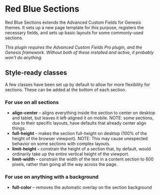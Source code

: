 # Red Blue Sections
Red Blue Sections extends the Advanced Custom Fields for Genesis themes. It sets up a new page template for this purpose, registers the necessary fields, and sets up basic layouts for some commonly-used sections.

*This plugin requires the Advanced Custom Fields Pro plugin, and the Genesis framework. Without both of these installed and active, it probably won't do anything.*

## Style-ready classes
A few classes have been set up by default to allow for more flexibility for sections. These can be added at the bottom of each section.

### For use on all sections
- **align-center** – aligns everything inside the section to center on desktop and tablet, but leaves it left-aligned it on mobile. NOTE: some sections, due to their specific layouts, have defaults that already center align things.
- **full-height** – makes the section full-height on desktop (100% of the height of the browser viewport). NOTE: This may cause unexpected behavior on some sections with complex layouts.
- **limit-height** – constrain the height of a section that, by default, would ordinarily take up the entire vertical height of the viewport.
- **limit-width** – constrain the width of the text in a content section to 600 pixels, rather than going all the way across the page.

### For use on anything with a background
- **full-color** – removes the automatic overlay on the section background
